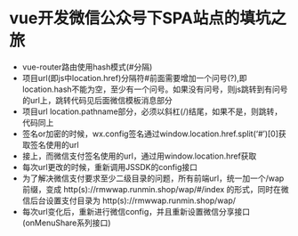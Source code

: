 # vue开发微信公众号下SPA站点的填坑之旅

- vue-router路由使用hash模式(#分隔)
- 项目url(即js中location.href)分隔符#前面需要增加一个问号(?),即location.hash不能为空，至少有一个问号。如果没有问号，则js跳转到有问号的url上，跳转代码见后面微信模板消息部分
- 项目url location.pathname部分，必须以斜杠(/)结尾，如果不是，则跳转，代码同上
- 签名or加密的时候，wx.config签名通过window.location.href.split(‘#’)[0]获取签名使用的url
- 接上，而微信支付签名使用的url，通过用window.location.href获取
- 每次url更改的时候，重新调用JSSDK的config接口
- 为了解决微信支付要求至少二级目录的问题，所有前端url，统一加一个/wap前缀，变成 http(s)://rmwwap.runmin.shop/wap/#/index 的形式，同时在微信后台设置支付目录为 http(s)://rmwwap.runmin.shop/wap/
- 每次url变化后，重新进行微信config，并且重新设置微信分享接口(onMenuShare系列接口)
